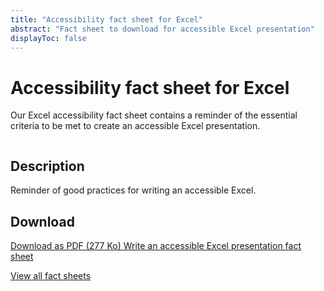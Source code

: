 ```yaml
---
title: "Accessibility fact sheet for Excel"
abstract: "Fact sheet to download for accessible Excel presentation"
displayToc: false
---
```


# Accessibility fact sheet for Excel

Our Excel accessibility fact sheet contains a reminder of the essential criteria to be met to create an accessible Excel presentation.

<div class="row">
  <div class="col-3">
    <p class="border-end">
      <img src="../../../articles/images/memos/memo-excel.png" alt="">
    </p>
  </div>
  <div class="col-xl-9">  
    <h2 id="desc-word">Description</h2>
    <p>Reminder of good practices for writing an accessible Excel.</p>
    <h2 id="tele-word">Download</h2>
    <p>      
      <a href="../../../res/memos/excel/Excel-Fact-Sheet-Orange.pdf" class="btn btn-secondary">
         Download as PDF (277 Ko)
        <span class="visually-hidden">Write an accessible Excel presentation fact sheet</span>
      </a>
    </p>
  </div>
</div>

[View all fact sheets](../../../articles/fact-sheet-accessibility/)